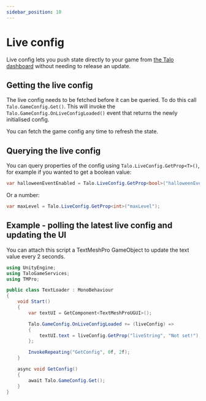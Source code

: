 ```yaml
---
sidebar_position: 10
---
```


# Live config

Live config lets you push state directly to your game from [the Talo dashboard](https://dashboard.trytalo.com) without needing to release an update.

## Getting the live config

The live config needs to be fetched before it can be queried. To do this call `Talo.GameConfig.Get()`.
This will invoke the `Talo.GameConfig.OnLiveConfigLoaded()` event that returns the newly initialised config.

You can fetch the game config any time to refresh the state.

## Querying the live config

You can query properties of the config using `Talo.LiveConfig.GetProp<T>()`, for example if you wanted to get a boolean value:

```c#
var halloweenEventEnabled = Talo.LiveConfig.GetProp<bool>("halloweenEventEnabled");
```

Or a number:

```c#
var maxLevel = Talo.LiveConfig.GetProp<int>("maxLevel");
```

## Example - polling the latest live config and updating the UI

You can attach this script a TextMeshPro GameObject to update the text value every 2 seconds.

```c#
using UnityEngine;
using TaloGameServices;
using TMPro;

public class TextLoader : MonoBehaviour
{
    void Start()
    {
        var textUI = GetComponent<TextMeshProUGUI>();

        Talo.GameConfig.OnLiveConfigLoaded += (liveConfig) =>
        {
            textUI.text = liveConfig.GetProp("liveString", "Not set!");
        };

        InvokeRepeating("GetConfig", 0f, 2f);
    }

    async void GetConfig()
    {
        await Talo.GameConfig.Get();
    }
}
```
